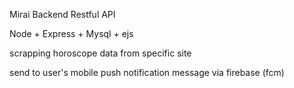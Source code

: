 Mirai Backend Restful API

Node + Express + Mysql + ejs

scrapping horoscope data from specific site

send to user's mobile push notification message via firebase  (fcm)  


